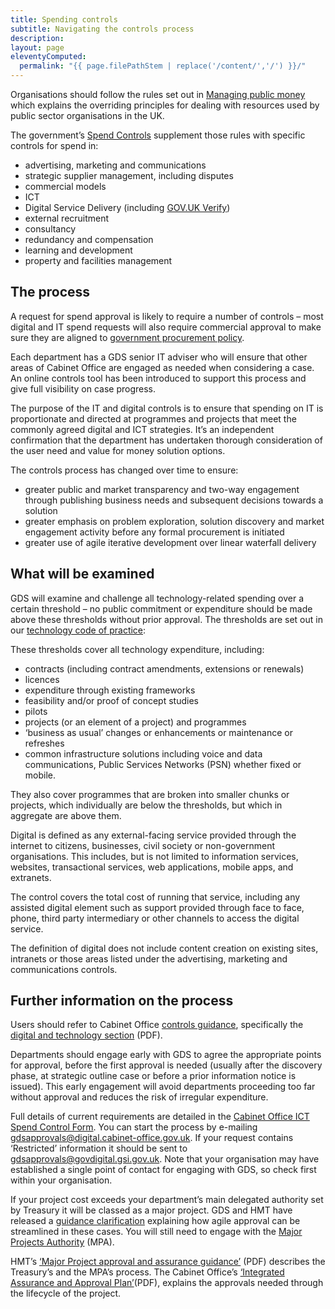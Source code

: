 ```yaml
---
title: Spending controls
subtitle: Navigating the controls process
description:
layout: page
eleventyComputed:
  permalink: "{{ page.filePathStem | replace('/content/','/') }}/"
---
```


Organisations should follow the rules set out in [Managing public money](https://web.archive.org/web/20151002053405/https://www.gov.uk/government/publications/managing-public-money) which explains the overriding principles for dealing with resources used by public sector organisations in the UK.

The government’s [Spend Controls](https://web.archive.org/web/20151002053405/https://www.gov.uk/government/publications/cabinet-office-controls) supplement those rules with specific controls for spend in:

- advertising, marketing and communications
- strategic supplier management, including disputes
- commercial models
- ICT
- Digital Service Delivery (including [GOV.UK Verify](https://web.archive.org/web/20151002053405/https://www.gov.uk/service-manual/identity-assurance))
- external recruitment
- consultancy
- redundancy and compensation
- learning and development
- property and facilities management

## The process

A request for spend approval is likely to require a number of controls – most digital and IT spend requests will also require commercial approval to make sure they are aligned to [government procurement policy](https://web.archive.org/web/20151002053405/https://www.gov.uk/government/collections/procurement-policy-notes).

Each department has a GDS senior IT adviser who will ensure that other areas of Cabinet Office are engaged as needed when considering a case. An online controls tool has been introduced to support this process and give full visibility on case progress.

The purpose of the IT and digital controls is to ensure that spending on IT is proportionate and directed at programmes and projects that meet the commonly agreed digital and ICT strategies. It’s an independent confirmation that the department has undertaken thorough consideration of the user need and value for money solution options.

The controls process has changed over time to ensure:

- greater public and market transparency and two-way engagement through publishing business needs and subsequent decisions towards a solution
- greater emphasis on problem exploration, solution discovery and market engagement activity before any formal procurement is initiated
- greater use of agile iterative development over linear waterfall delivery

## What will be examined

GDS will examine and challenge all technology-related spending over a certain threshold – no public commitment or expenditure should be made above these thresholds without prior approval. The thresholds are set out in our [technology code of practice](https://web.archive.org/web/20151002053405/https://www.gov.uk/service-manual/technology/code-of-practice):

These thresholds cover all technology expenditure, including:

- contracts (including contract amendments, extensions or renewals)
- licences
- expenditure through existing frameworks
- feasibility and/or proof of concept studies
- pilots
- projects (or an element of a project) and programmes
- ‘business as usual’ changes or enhancements or maintenance or refreshes
- common infrastructure solutions including voice and data communications, Public Services Networks (PSN) whether fixed or mobile.

They also cover programmes that are broken into smaller chunks or projects, which individually are below the thresholds, but which in aggregate are above them.

Digital is defined as any external-facing service provided through the internet to citizens, businesses, civil society or non-government organisations. This includes, but is not limited to information services, websites, transactional services, web applications, mobile apps, and extranets.

The control covers the total cost of running that service, including any assisted digital element such as support provided through face to face, phone, third party intermediary or other channels to access the digital service.

The definition of digital does not include content creation on existing sites, intranets or those areas listed under the advertising, marketing and communications controls.

## Further information on the process

Users should refer to Cabinet Office [controls guidance](https://web.archive.org/web/20151002053405/https://www.gov.uk/government/publications/cabinet-office-controls), specifically the [digital and technology section](https://web.archive.org/web/20151002053405/https://www.gov.uk/government/uploads/system/uploads/attachment_data/file/408148/5_Digital_and_Technology.pdf) (PDF).

Departments should engage early with GDS to agree the appropriate points for approval, before the first approval is needed (usually after the discovery phase, at strategic outline case or before a prior information notice is issued). This early engagement will avoid departments proceeding too far without approval and reduces the risk of irregular expenditure.

Full details of current requirements are detailed in the [Cabinet Office ICT Spend Control Form](https://web.archive.org/web/20151002053405/https://www.gov.uk/government/publications/cabinet-office-controls). You can start the process by e-mailing [gdsapprovals@digital.cabinet-office.gov.uk](https://web.archive.org/web/20151002053405/mailto:gdsapprovals@digital.cabinet-office.gov.uk). If your request contains ‘Restricted’ information it should be sent to [gdsapprovals@govdigital.gsi.gov.uk](https://web.archive.org/web/20151002053405/mailto:gdsapprovals@govdigital.gsi.gov.uk). Note that your organisation may have established a single point of contact for engaging with GDS, so check first within your organisation.

If your project cost exceeds your department’s main delegated authority set by Treasury it will be classed as a major project. GDS and HMT have released a [guidance clarification](https://web.archive.org/web/20151002053405/https://www.gov.uk/government/publications/the-green-book-appraisal-and-evaluation-in-central-governent) explaining how agile approval can be streamlined in these cases. You will still need to engage with the [Major Projects Authority](https://web.archive.org/web/20151002053405/https://www.gov.uk/government/groups/major-projects-authority) (MPA).

HMT’s [‘Major Project approval and assurance guidance’](https://web.archive.org/web/20151002053405/https://www.gov.uk/government/uploads/system/uploads/attachment_data/file/179763/major_projects_approvals_assurance_guidance.PDF.pdf) (PDF) describes the Treasury’s and the MPA’s process. The Cabinet Office’s [‘Integrated Assurance and Approval Plan’](https://web.archive.org/web/20151002053405/https://www.gov.uk/government/uploads/system/uploads/attachment_data/file/61374/MPA_20Guidance.pdf)(PDF), explains the approvals needed through the lifecycle of the project.
